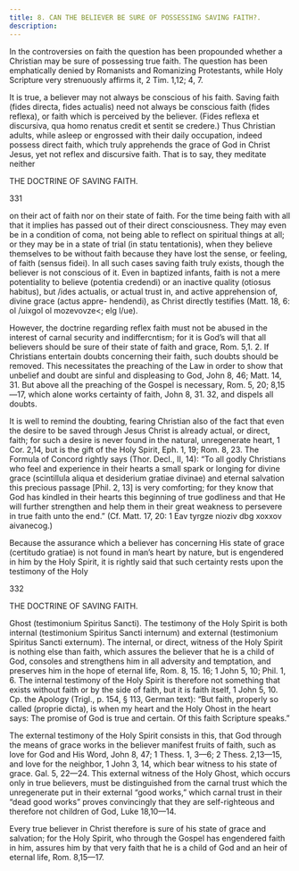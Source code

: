 ```yaml
---
title: 8. CAN THE BELIEVER BE SURE OF POSSESSING SAVING FAITH?.
description: 
---
```


In the controversies on faith the question has been propounded whether a Christian may be sure of possessing true faith. The question has been emphatically denied by Romanists and Romanizing Protestants, while Holy Scripture very strenuously affirms it, 2 Tim. 1,12; 4, 7. 

It is true, a believer may not always be conscious of his faith. Saving faith (fides directa, fides actualis) need not always be conscious faith (fides reflexa), or faith which is perceived by the believer. (Fides reflexa et discursiva, qua homo renatus credit et sentit se credere.) Thus Christian adults, while asleep or engrossed with their daily occupation, indeed possess direct faith, which truly apprehends the grace of God in Christ Jesus, yet not reflex and discursive faith. That is to say, they meditate neither 



THE DOCTRINE OF SAVING FAITH. 


331 


on their act of faith nor on their state of faith. For the time being faith with all that it implies has passed out of their direct consciousness. They may even be in a condition of coma, not being able to reflect on spiritual things at all; or they may be in a state of trial (in statu tentationis), when they believe themselves to be without faith because they have lost the sense, or feeling, of faith (sensus fidei). In all such cases saving faith truly exists, though the believer is not conscious of it. Even in baptized infants, faith is not a mere potentiality to believe (potentia credendi) or an inactive quality (otiosus habitus), but /ides actualis, or actual trust in, and active apprehension of, divine grace (actus appre- hendendi), as Christ directly testifies (Matt. 18, 6: ol /uixgol ol mozevovze<; elg l/ue). 

However, the doctrine regarding reflex faith must not be abused in the interest of carnal security and indiffercntism; for it is God’s will that all believers should be sure of their state of faith and grace, Rom. 5,1. 2. If Christians entertain doubts concerning their faith, such doubts should be removed. This necessitates the preaching of the Law in order to show that unbelief and doubt are sinful and displeasing to God, John 8, 46; Matt. 14, 31. But above all the preaching of the Gospel is necessary, Rom. 5, 20; 8,15—17, which alone works certainty of faith, John 8, 31. 32, and dispels all doubts. 

It is well to remind the doubting, fearing Christian also of the fact that even the desire to be saved through Jesus Christ is already actual, or direct, faith; for such a desire is never found in the natural, unregenerate heart, 1 Cor. 2,14, but is the gift of the Holy Spirit, Eph. 1, 19; Rom. 8, 23. The Formula of Concord rightly says (Thor. Decl., II, 14): “To all godly Christians who feel and experience in their hearts a small spark or longing for divine grace (scintillula aliqua et desiderium gratiae divinae) and eternal salvation this precious passage [Phil. 2, 13] is very comforting; for they know that God has kindled in their hearts this beginning of true godliness and that He will further strengthen and help them in their great weakness to persevere in true faith unto the end.” (Cf. Matt. 17, 20: 1 Eav tyrgze nioziv dbg xoxxov aivanecog.) 

Because the assurance which a believer has concerning His state of grace (certitudo gratiae) is not found in man’s heart by nature, but is engendered in him by the Holy Spirit, it is rightly said that such certainty rests upon the testimony of the Holy 



332 


THE DOCTRINE OF SAVING FAITH. 


Ghost (testimonium Spiritus Sancti). The testimony of the Holy Spirit is both internal (testimonium Spiritus Sancti internum) and external (testimonium Spiritus Sancti externum). The internal, or direct, witness of the Holy Spirit is nothing else than faith, which assures the believer that he is a child of God, consoles and strengthens him in all adversity and temptation, and preserves him in the hope of eternal life, Rom. 8, 15. 16; 1 John 5, 10; Phil. 1, 6. The internal testimony of the Holy Spirit is therefore not something that exists without faith or by the side of faith, but it is faith itself, 1 John 5, 10. Cp. the Apology (Trigl., p. 154, § 113, German text): “But faith, properly so called (proprie dicta), is when my heart and the Holy Ohost in the heart says: The promise of God is true and certain. Of this faith Scripture speaks.” 

The external testimony of the Holy Spirit consists in this, that God through the means of grace works in the believer manifest fruits of faith, such as love for God and His Word, John 8, 47; 1 Thess. 1, 3—6; 2 Thess. 2,13—15, and love for the neighbor, 1 John 3, 14, which bear witness to his state of grace. Gal. 5, 22—24. This external witness of the Holy Ghost, which occurs only in true believers, must be distinguished from the carnal trust which the unregenerate put in their external “good works,” which carnal trust in their “dead good works” proves convincingly that they are self-righteous and therefore not children of God, Luke 18,10—14. 

Every true believer in Christ therefore is sure of his state of grace and salvation; for the Holy Spirit, who through the Gospel has engendered faith in him, assures him by that very faith that he is a child of God and an heir of eternal life, Rom. 8,15—17. 

